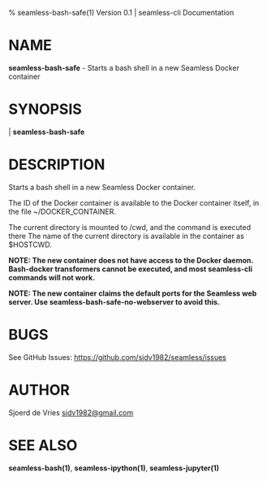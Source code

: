 % seamless-bash-safe(1) Version 0.1 | seamless-cli Documentation

NAME
====

**seamless-bash-safe** - Starts a bash shell in a new Seamless Docker container

SYNOPSIS
========

| **seamless-bash-safe**

DESCRIPTION
===========

Starts a bash shell in a new Seamless Docker container.

The ID of the Docker container is available to the Docker container itself,
 in the file ~/DOCKER_CONTAINER.

The current directory is mounted to /cwd, and the command is executed there
The name of the current directory is available in the container as $HOSTCWD.

**NOTE: The new container does not have access to the Docker daemon. Bash-docker transformers cannot be executed, and most seamless-cli commands will not work.**

**NOTE: The new container claims the default ports for the Seamless web server. Use seamless-bash-safe-no-webserver to avoid this.**

BUGS
====

See GitHub Issues: <https://github.com/sjdv1982/seamless/issues>

AUTHOR
======

Sjoerd de Vries <sjdv1982@gmail.com>

SEE ALSO
========

**seamless-bash(1)**, **seamless-ipython(1)**, **seamless-jupyter(1)**